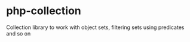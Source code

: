 # php-collection
Collection library to work with object sets, filtering sets using predicates and so on
